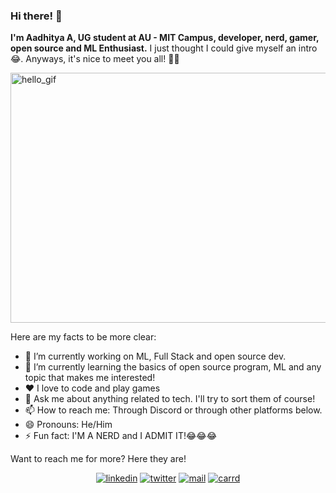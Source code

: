 ### Hi there! 👋

**I'm Aadhitya A, UG student at AU - MIT Campus, developer, nerd, gamer, open source and ML Enthusiast.** I just thought I could give myself an intro 😂. Anyways, it's nice to meet you all! 👋👋


<img src="https://raw.githubusercontent.com/alphaX86/alphaX86/master/source.gif" height="400" width="800" loading="lazy" alt="hello_gif">


Here are my facts to be more clear:
- 🔭 I’m currently working on ML, Full Stack and open source dev. 
- 🌱 I’m currently learning the basics of open source program, ML and any topic that makes me interested!
- ❤️ I love to code and play games 
- 💬 Ask me about anything related to tech. I'll try to sort them of course!
- 📫 How to reach me: Through Discord or through other platforms below. 
- 😄 Pronouns: He/Him
- ⚡ Fun fact: I'M A NERD and I ADMIT IT!😂😂😂

Want to reach me for more? Here they are!

<p align="center">
  <a href="https://linkedin.com/in/alphaX86"><img src="https://img.shields.io/badge/linkedin-profile-blue/?style=flat-square&logo=linkedin&labelColor=black" alt="linkedin"></a>
  <a href="https://twitter.com/KryoX86_64"><img src="https://img.shields.io/badge/twitter-profile-blue/?style=flat-square&logo=twitter&labelColor=blue" alt="twitter"></a>
  <a href="mailto:echo-864@wearehackerone.com"><img src="https://img.shields.io/badge/mail-red/?style=flat-square&logo=gmail&labelColor=white" alt="mail"></a>
  <a href="https://kryome.carrd.co"><img src="https://img.shields.io/badge/carrd-red/?style=flat-square&logo=OSMC&labelColor=orange" alt="carrd"></a>
</p>


